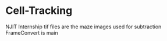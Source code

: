 # Cell-Tracking
NJIT Internship
tif files are the maze images used for subtraction
FrameConvert is main
